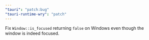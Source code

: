 ```yaml
---
"tauri": "patch:bug"
"tauri-runtime-wry": "patch"
---
```


Fix `Window::is_focused` returning `false` on Windows even though the window is indeed focused.


